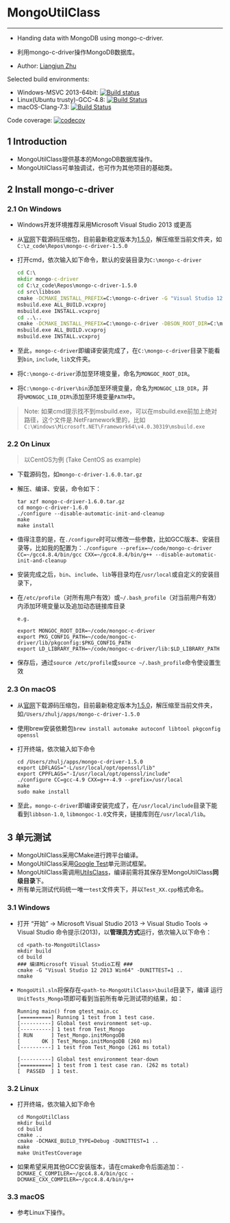 # MongoUtilClass
----------------

+ Handing data with MongoDB using mongo-c-driver.

+ 利用mongo-c-driver操作MongoDB数据库。

+ Author: [Liangjun Zhu](http://zhulj.net)

Selected build environments:

+ Windows-MSVC 2013-64bit: [![Build status](https://ci.appveyor.com/api/projects/status/b3eu2hfca1mte3ta?svg=true)](https://ci.appveyor.com/project/lreis-2415/mongoutilclass)
+ Linux(Ubuntu trusty)-GCC-4.8: [![Build Status](http://badges.herokuapp.com/travis/lreis2415/MongoUtilClass?branch=master&env=BUILD_NAME=linux_gcc48&label=linux_gcc48)](https://travis-ci.org/lreis2415/MongoUtilClass)
+ macOS-Clang-7.3: [![Build Status](http://badges.herokuapp.com/travis/lreis2415/MongoUtilClass?branch=master&env=BUILD_NAME=osx_xcode&label=osx_clang)](https://travis-ci.org/lreis2415/MongoUtilClass)

Code coverage: [![codecov](https://codecov.io/gh/lreis2415/MongoUtilClass/branch/master/graph/badge.svg)](https://codecov.io/gh/lreis2415/MongoUtilClass)

## 1 Introduction
+ MongoUtilClass提供基本的MongoDB数据库操作。
+ MongoUtilClass可单独调试，也可作为其他项目的基础类。

## 2 Install mongo-c-driver

### 2.1 On Windows
+ Windows开发环境推荐采用Microsoft Visual Studio 2013 或更高
+ 从[官网](http://mongoc.org/ "mongo-c-driver-download")下载源码压缩包，目前最新稳定版本为[1.5.0](https://github.com/mongodb/mongo-c-driver/releases/download/1.5.0/mongo-c-driver-1.5.0.tar.gz "mongo-c-driver-1.5.0")，解压缩至当前文件夹，如`C:\z_code\Repos\mongo-c-driver-1.5.0`
+ 打开cmd，依次输入如下命令，默认的安装目录为`C:\mongo-c-driver`

	```bat
	cd C:\
	mkdir mongo-c-driver
	cd C:\z_code\Repos\mongo-c-driver-1.5.0
	cd src\libbson
	cmake -DCMAKE_INSTALL_PREFIX=C:\mongo-c-driver -G "Visual Studio 12 2013 Win64"
	msbuild.exe ALL_BUILD.vcxproj
	msbuild.exe INSTALL.vcxproj
	cd ..\..
	cmake -DCMAKE_INSTALL_PREFIX=C:\mongo-c-driver -DBSON_ROOT_DIR=C:\mongo-c-driver -G "Visual Studio 12 2013 Win64"
	msbuild.exe ALL_BUILD.vcxproj
	msbuild.exe INSTALL.vcxproj
	```

+ 至此，`mongo-c-driver`即编译安装完成了，在`C:\mongo-c-driver`目录下能看到`bin`, `include`, `lib`文件夹。
+ 将`C:\mongo-c-driver`添加至环境变量，命名为`MONGOC_ROOT_DIR`。
+ 将`C:\mongo-c-driver\bin`添加至环境变量，命名为`MONGOC_LIB_DIR`，并将`%MONGOC_LIB_DIR%`添加至环境变量`PATH`中。

> Note: 如果cmd提示找不到msbuild.exe，可以在msbuild.exe前加上绝对路径，这个文件是.NetFramework里的，比如`C:\Windows\Microsoft.NET\Framework64\v4.0.30319\msbuild.exe`

### 2.2 On Linux

> 以CentOS为例 (Take CentOS as example)

+ 下载源码包，如`mongo-c-driver-1.6.0.tar.gz`
+ 解压、编译、安装，命令如下：

	```shell
	tar xzf mongo-c-driver-1.6.0.tar.gz
	cd mongo-c-driver-1.6.0
	./configure --disable-automatic-init-and-cleanup
	make
	make install
	```

+ 值得注意的是，在`./configure`时可以修改一些参数，比如GCC版本、安装目录等，比如我的配置为：`./configure --prefix=~/code/mongo-c-driver CC=~/gcc4.8.4/bin/gcc CXX=~/gcc4.8.4/bin/g++ --disable-automatic-init-and-cleanup`
+ 安装完成之后，`bin`、`include`、`lib`等目录均在`/usr/local`或自定义的安装目录下，
+ 在`/etc/profile`（对所有用户有效）或`~/.bash_profile`（对当前用户有效）内添加环境变量以及追加动态链接库目录

	```shell
	e.g.
	
	export MONGOC_ROOT_DIR=~/code/mongoc-c-driver
	export PKG_CONFIG_PATH=~/code/mongoc-c-driver/lib/pkgconfig:$PKG_CONFIG_PATH
	export LD_LIBRARY_PATH=~/code/mongoc-c-driver/lib:$LD_LIBRARY_PATH
	```

+ 保存后，通过`source /etc/profile`或`source ~/.bash_profile`命令使设置生效


### 2.3 On macOS
+ 从[官网](http://mongoc.org/ "mongo-c-driver-download")下载源码压缩包，目前最新稳定版本为[1.5.0](https://github.com/mongodb/mongo-c-driver/releases/download/1.5.0/mongo-c-driver-1.5.0.tar.gz "mongo-c-driver-1.5.0")，解压缩至当前文件夹，如`/Users/zhulj/apps/mongo-c-driver-1.5.0`
+ 使用brew安装依赖包`brew install automake autoconf libtool pkgconfig openssl`
+ 打开终端，依次输入如下命令
	```shell
	cd /Users/zhulj/apps/mongo-c-driver-1.5.0
	export LDFLAGS="-L/usr/local/opt/openssl/lib"
	export CPPFLAGS="-I/usr/local/opt/openssl/include"
	./configure CC=gcc-4.9 CXX=g++-4.9 --prefix=/usr/local
	make
	sudo make install
	```

+ 至此，`mongo-c-driver`即编译安装完成了，在`/usr/local/include`目录下能看到`libbson-1.0`, `libmongoc-1.0`文件夹，链接库则在`/usr/local/lib`。

## 3 单元测试
+ MongoUtilClass采用CMake进行跨平台编译。
+ MongoUtilClass采用[Google Test](https://github.com/google/googletest)单元测试框架。
+ MongoUtilClass需调用[UtilsClass](https://github.com/lreis2415/UtilsClass)，编译前需将其保存至MongoUtilClass**同级目录**下。
+ 所有单元测试代码统一唯一`test`文件夹下，并以`Test_XX.cpp`格式命名。

### 3.1 Windows
+ 打开 “开始” -> Microsoft Visual Studio 2013 -> Visual Studio Tools -> Visual Studio 命令提示(2013)，以**管理员方式**运行，依次输入以下命令：
	
	```shell
	cd <path-to-MongoUtilClass>
	mkdir build
	cd build
	### 编译Microsoft Visual Studio工程 ###
	cmake -G "Visual Studio 12 2013 Win64" -DUNITTEST=1 ..
	nmake
	```
	
+ `MongoUtil.sln`将保存在`<path-to-MongoUtilClass>\build`目录下，编译
运行`UnitTests_Mongo`项即可看到当前所有单元测试项的结果，如：

    ```shell
    Running main() from gtest_main.cc
    [==========] Running 1 test from 1 test case.
    [----------] Global test environment set-up.
    [----------] 1 test from Test_Mongo
    [ RUN      ] Test_Mongo.initMongoDB
    [       OK ] Test_Mongo.initMongoDB (260 ms)
    [----------] 1 test from Test_Mongo (261 ms total)
    
    [----------] Global test environment tear-down
    [==========] 1 test from 1 test case ran. (262 ms total)
    [  PASSED  ] 1 test.
    ```

### 3.2 Linux
+ 打开终端，依次输入如下命令

	```shell
	cd MongoUtilClass
	mkdir build
	cd build
	cmake ..
	cmake -DCMAKE_BUILD_TYPE=Debug -DUNITTEST=1 ..
    make
    make UnitTestCoverage
	```

+ 如果希望采用其他GCC安装版本，请在cmake命令后面追加：`-DCMAKE_C_COMPILER=~/gcc4.8.4/bin/gcc -DCMAKE_CXX_COMPILER=~/gcc4.8.4/bin/g++`

### 3.3 macOS

+ 参考Linux下操作。

